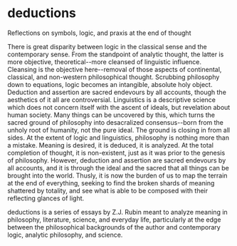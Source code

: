 # deductions
Reflections on symbols, logic, and praxis at the end of thought

There is great disparity between logic in the classical sense and the contemporary sense. From the standpoint of analytic thought, the latter is more objective, theoretical--more cleansed of linguistic influence. Cleansing is the objective here--removal of those aspects of continental, classical, and non-western philosophical thought. Scrubbing philosophy down to equations, logic becomes an intangible, absolute holy object. 
Deduction and assertion are sacred endevours by all accounts, though the aesthetics of it all are controversial. Linguistics is a descriptive science which does not concern itself with the ascent of ideals, but revelation about human society. Many things can be uncovered by this, which turns the sacred ground of philosophy into desacralized consensus--born from the unholy root of humanity, not the pure ideal. The ground is closing in from all sides. At the extent of logic and linguistics, philosophy is nothing more than a mistake. 
Meaning is desired, it is deduced, it is analyzed. At the total completion of thought, it is non-existent, just as it was prior to the genesis of philosophy. However, deduction and assertion are sacred endevours by all accounts, and it is through the ideal and the sacred that all things can be brought into the world. Thusly, it is now the burden of us to map the terrain at the end of everything, seeking to find the broken shards of meaning shattered by totality, and see what is able to be composed with their reflecting glances of light.

deductions is a series of essays by Z.J. Rubin meant to analyze meaning in philosophy, literature, science, and everyday life, particularly at the edge between the philosophical backgrounds of the author and contemporary logic, analytic philosophy, and science.  
